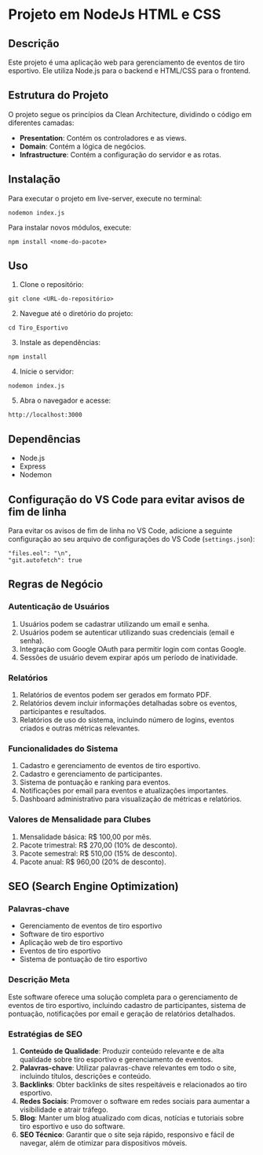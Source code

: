 # Projeto em NodeJs HTML e CSS 

## Descrição
Este projeto é uma aplicação web para gerenciamento de eventos de tiro esportivo. Ele utiliza Node.js para o backend e HTML/CSS para o frontend.

## Estrutura do Projeto
O projeto segue os princípios da Clean Architecture, dividindo o código em diferentes camadas:

- **Presentation**: Contém os controladores e as views.
- **Domain**: Contém a lógica de negócios.
- **Infrastructure**: Contém a configuração do servidor e as rotas.

## Instalação
Para executar o projeto em live-server, execute no terminal:
```
nodemon index.js
```

Para instalar novos módulos, execute:
```
npm install <nome-do-pacote>
```

## Uso
1. Clone o repositório:
```
git clone <URL-do-repositório>
```
2. Navegue até o diretório do projeto:
```
cd Tiro_Esportivo
```
3. Instale as dependências:
```
npm install
```
4. Inicie o servidor:
```
nodemon index.js
```
5. Abra o navegador e acesse:
```
http://localhost:3000
```

## Dependências
- Node.js
- Express
- Nodemon

## Configuração do VS Code para evitar avisos de fim de linha
Para evitar os avisos de fim de linha no VS Code, adicione a seguinte configuração ao seu arquivo de configurações do VS Code (`settings.json`):
```
"files.eol": "\n",
"git.autofetch": true
```

## Regras de Negócio

### Autenticação de Usuários
1. Usuários podem se cadastrar utilizando um email e senha.
2. Usuários podem se autenticar utilizando suas credenciais (email e senha).
3. Integração com Google OAuth para permitir login com contas Google.
4. Sessões de usuário devem expirar após um período de inatividade.

### Relatórios
1. Relatórios de eventos podem ser gerados em formato PDF.
2. Relatórios devem incluir informações detalhadas sobre os eventos, participantes e resultados.
3. Relatórios de uso do sistema, incluindo número de logins, eventos criados e outras métricas relevantes.

### Funcionalidades do Sistema
1. Cadastro e gerenciamento de eventos de tiro esportivo.
2. Cadastro e gerenciamento de participantes.
3. Sistema de pontuação e ranking para eventos.
4. Notificações por email para eventos e atualizações importantes.
5. Dashboard administrativo para visualização de métricas e relatórios.

### Valores de Mensalidade para Clubes
1. Mensalidade básica: R$ 100,00 por mês.
2. Pacote trimestral: R$ 270,00 (10% de desconto).
3. Pacote semestral: R$ 510,00 (15% de desconto).
4. Pacote anual: R$ 960,00 (20% de desconto).

## SEO (Search Engine Optimization)

### Palavras-chave
- Gerenciamento de eventos de tiro esportivo
- Software de tiro esportivo
- Aplicação web de tiro esportivo
- Eventos de tiro esportivo
- Sistema de pontuação de tiro esportivo

### Descrição Meta
Este software oferece uma solução completa para o gerenciamento de eventos de tiro esportivo, incluindo cadastro de participantes, sistema de pontuação, notificações por email e geração de relatórios detalhados.

### Estratégias de SEO
1. **Conteúdo de Qualidade**: Produzir conteúdo relevante e de alta qualidade sobre tiro esportivo e gerenciamento de eventos.
2. **Palavras-chave**: Utilizar palavras-chave relevantes em todo o site, incluindo títulos, descrições e conteúdo.
3. **Backlinks**: Obter backlinks de sites respeitáveis e relacionados ao tiro esportivo.
4. **Redes Sociais**: Promover o software em redes sociais para aumentar a visibilidade e atrair tráfego.
5. **Blog**: Manter um blog atualizado com dicas, notícias e tutoriais sobre tiro esportivo e uso do software.
6. **SEO Técnico**: Garantir que o site seja rápido, responsivo e fácil de navegar, além de otimizar para dispositivos móveis.